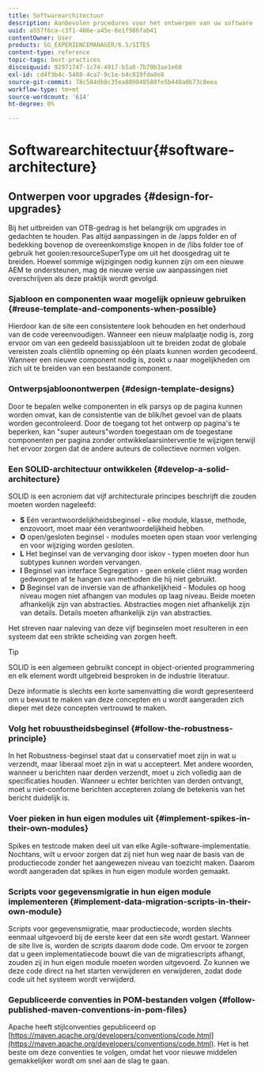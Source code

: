 ```yaml
---
title: Softwarearchitectuur
description: Aanbevolen procedures voor het ontwerpen van uw software
uuid: a557f6ca-c3f1-486e-a45e-6e1f986fab41
contentOwner: User
products: SG_EXPERIENCEMANAGER/6.5/SITES
content-type: reference
topic-tags: best-practices
discoiquuid: 92971747-1c74-4917-b5a0-7b79b3ae1e68
exl-id: cd4f3b4c-5488-4ca7-9c1e-b4c819fda8e8
source-git-commit: 78c584db8c35ea809048580fe5b440a0b73c8eea
workflow-type: tm+mt
source-wordcount: '614'
ht-degree: 0%

---
```


# Softwarearchitectuur{#software-architecture}

## Ontwerpen voor upgrades {#design-for-upgrades}

Bij het uitbreiden van OTB-gedrag is het belangrijk om upgrades in gedachten te houden. Pas altijd aanpassingen in de /apps folder en of bedekking bovenop de overeenkomstige knopen in de /libs folder toe of gebruik het gooien:resourceSuperType om uit het doosgedrag uit te breiden. Hoewel sommige wijzigingen nodig kunnen zijn om een nieuwe AEM te ondersteunen, mag de nieuwe versie uw aanpassingen niet overschrijven als deze praktijk wordt gevolgd.

### Sjabloon en componenten waar mogelijk opnieuw gebruiken {#reuse-template-and-components-when-possible}

Hierdoor kan de site een consistentere look behouden en het onderhoud van de code vereenvoudigen. Wanneer een nieuw malplaatje nodig is, zorg ervoor om van een gedeeld basissjabloon uit te breiden zodat de globale vereisten zoals cliëntlib opneming op één plaats kunnen worden gecodeerd. Wanneer een nieuwe component nodig is, zoekt u naar mogelijkheden om zich uit te breiden van een bestaande component.

### Ontwerpsjabloonontwerpen {#design-template-designs}

Door te bepalen welke componenten in elk parsys op de pagina kunnen worden omvat, kan de consistentie van de blik/het gevoel van de plaats worden gecontroleerd. Door de toegang tot het ontwerp op pagina&#39;s te beperken, kan &quot;super auteurs&quot;worden toegestaan om de toegestane componenten per pagina zonder ontwikkelaarsinterventie te wijzigen terwijl het ervoor zorgen dat de andere auteurs de collectieve normen volgen.

### Een SOLID-architectuur ontwikkelen {#develop-a-solid-architecture}

SOLID is een acroniem dat vijf architecturale principes beschrijft die zouden moeten worden nageleefd:

* **S** Eén verantwoordelijkheidsbeginsel - elke module, klasse, methode, enzovoort, moet maar één verantwoordelijkheid hebben.
* **O** open/gesloten beginsel - modules moeten open staan voor verlenging en voor wijziging worden gesloten.
* **L** Het beginsel van de vervanging door iskov - typen moeten door hun subtypes kunnen worden vervangen.
* **I** Beginsel van interface Segregation - geen enkele cliënt mag worden gedwongen af te hangen van methoden die hij niet gebruikt.
* **D** Beginsel van de inversie van de afhankelijkheid - Modules op hoog niveau mogen niet afhangen van modules op laag niveau. Beide moeten afhankelijk zijn van abstracties. Abstracties mogen niet afhankelijk zijn van details. Details moeten afhankelijk zijn van abstracties.

Het streven naar naleving van deze vijf beginselen moet resulteren in een systeem dat een strikte scheiding van zorgen heeft.

>[!TIP]
>
>SOLID is een algemeen gebruikt concept in object-oriented programmering en elk element wordt uitgebreid besproken in de industrie literatuur.
>
>Deze informatie is slechts een korte samenvatting die wordt gepresenteerd om u bewust te maken van deze concepten en u wordt aangeraden zich dieper met deze concepten vertrouwd te maken.

### Volg het robuustheidsbeginsel {#follow-the-robustness-principle}

In het Robustness-beginsel staat dat u conservatief moet zijn in wat u verzendt, maar liberaal moet zijn in wat u accepteert. Met andere woorden, wanneer u berichten naar derden verzendt, moet u zich volledig aan de specificaties houden. Wanneer u echter berichten van derden ontvangt, moet u niet-conforme berichten accepteren zolang de betekenis van het bericht duidelijk is.

### Voer pieken in hun eigen modules uit {#implement-spikes-in-their-own-modules}

Spikes en testcode maken deel uit van elke Agile-software-implementatie. Nochtans, wilt u ervoor zorgen dat zij niet hun weg naar de basis van de productiecode zonder het aangewezen niveau van toezicht maken. Daarom wordt aangeraden dat spikes in hun eigen module worden gemaakt.

### Scripts voor gegevensmigratie in hun eigen module implementeren {#implement-data-migration-scripts-in-their-own-module}

Scripts voor gegevensmigratie, maar productiecode, worden slechts eenmaal uitgevoerd bij de eerste keer dat een site wordt gestart. Wanneer de site live is, worden de scripts daarom dode code. Om ervoor te zorgen dat u geen implementatiecode bouwt die van de migratiescripts afhangt, zouden zij in hun eigen module moeten worden uitgevoerd. Zo kunnen we deze code direct na het starten verwijderen en verwijderen, zodat dode code uit het systeem wordt verwijderd.

### Gepubliceerde conventies in POM-bestanden volgen {#follow-published-maven-conventions-in-pom-files}

Apache heeft stijlconventies gepubliceerd op [https://maven.apache.org/developers/conventions/code.html](https://maven.apache.org/developers/conventions/code.html). Het is het beste om deze conventies te volgen, omdat het voor nieuwe middelen gemakkelijker wordt om snel aan de slag te gaan.
